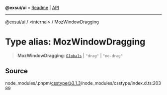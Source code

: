 **@exsui/ui** • [Readme](../../README.md) \| [API](../../globals.md)

***

[@exsui/ui](../../README.md) / [\<internal\>](../README.md) / MozWindowDragging

# Type alias: MozWindowDragging

> **MozWindowDragging**: [`Globals`](Globals.md) \| `"drag"` \| `"no-drag"`

## Source

node\_modules/.pnpm/csstype@3.1.3/node\_modules/csstype/index.d.ts:20389
